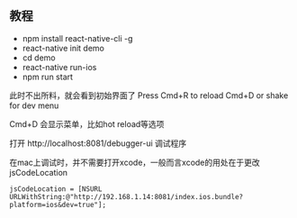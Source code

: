 ## 教程

- npm install react-native-cli -g
- react-native init demo
- cd demo
- react-native run-ios
- npm run start

此时不出所料，就会看到初始界面了
Press Cmd+R to reload
Cmd+D or shake for dev menu

Cmd+D 会显示菜单，比如hot reload等选项

打开
http://localhost:8081/debugger-ui
调试程序

在mac上调试时，并不需要打开xcode，一般而言xcode的用处在于更改 jsCodeLocation
```
jsCodeLocation = [NSURL URLWithString:@"http://192.168.1.14:8081/index.ios.bundle?platform=ios&dev=true"];
```

